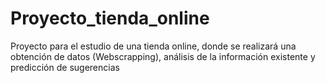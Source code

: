 # Proyecto_tienda_online
Proyecto para el estudio de una tienda online, donde se realizará una obtención de datos (Webscrapping), análisis de la información existente y predicción de sugerencias
